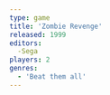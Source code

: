 ```yaml
---
type: game
title: 'Zombie Revenge'
released: 1999
editors: 
  -Sega
players: 2
genres:
  - 'Beat them all'
---
```

